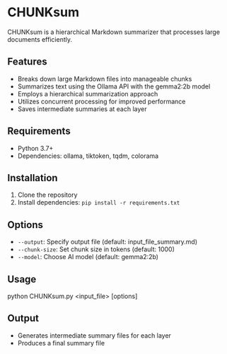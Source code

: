 # CHUNKsum

CHUNKsum is a hierarchical Markdown summarizer that processes large documents efficiently.

## Features

- Breaks down large Markdown files into manageable chunks
- Summarizes text using the Ollama API with the gemma2:2b model
- Employs a hierarchical summarization approach
- Utilizes concurrent processing for improved performance
- Saves intermediate summaries at each layer

## Requirements

- Python 3.7+
- Dependencies: ollama, tiktoken, tqdm, colorama

## Installation

1. Clone the repository
2. Install dependencies: `pip install -r requirements.txt`

## Options
- `--output`: Specify output file (default: input_file_summary.md)
- `--chunk-size`: Set chunk size in tokens (default: 1000)
- `--model`: Choose AI model (default: gemma2:2b)

## Usage

python CHUNKsum.py <input_file> [options]

## Output

- Generates intermediate summary files for each layer
- Produces a final summary file